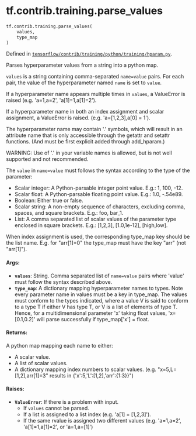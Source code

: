 <div itemscope itemtype="http://developers.google.com/ReferenceObject">
<meta itemprop="name" content="tf.contrib.training.parse_values" />
<meta itemprop="path" content="Stable" />
</div>

# tf.contrib.training.parse_values

``` python
tf.contrib.training.parse_values(
    values,
    type_map
)
```



Defined in [`tensorflow/contrib/training/python/training/hparam.py`](/code/stable/tensorflow/contrib/training/python/training/hparam.py).

Parses hyperparameter values from a string into a python map.

`values` is a string containing comma-separated `name=value` pairs.
For each pair, the value of the hyperparameter named `name` is set to
`value`.

If a hyperparameter name appears multiple times in `values`, a ValueError
is raised (e.g. 'a=1,a=2', 'a[1]=1,a[1]=2').

If a hyperparameter name in both an index assignment and scalar assignment,
a ValueError is raised.  (e.g. 'a=[1,2,3],a[0] = 1').

The hyperparameter name may contain '.' symbols, which will result in an
attribute name that is only accessible through the getattr and setattr
functions.  (And must be first explicit added through add_hparam.)

WARNING: Use of '.' in your variable names is allowed, but is not well
supported and not recommended.

The `value` in `name=value` must follows the syntax according to the
type of the parameter:

*  Scalar integer: A Python-parsable integer point value.  E.g.: 1,
   100, -12.
*  Scalar float: A Python-parsable floating point value.  E.g.: 1.0,
   -.54e89.
*  Boolean: Either true or false.
*  Scalar string: A non-empty sequence of characters, excluding comma,
   spaces, and square brackets.  E.g.: foo, bar_1.
*  List: A comma separated list of scalar values of the parameter type
   enclosed in square brackets.  E.g.: [1,2,3], [1.0,1e-12], [high,low].

When index assignment is used, the corresponding type_map key should be the
list name.  E.g. for "arr[1]=0" the type_map must have the key "arr" (not
"arr[1]").

#### Args:

* <b>`values`</b>: String.  Comma separated list of `name=value` pairs where
    'value' must follow the syntax described above.
* <b>`type_map`</b>: A dictionary mapping hyperparameter names to types.  Note every
    parameter name in values must be a key in type_map.  The values must
    conform to the types indicated, where a value V is said to conform to a
    type T if either V has type T, or V is a list of elements of type T.
    Hence, for a multidimensional parameter 'x' taking float values,
    'x=[0.1,0.2]' will parse successfully if type_map['x'] = float.


#### Returns:

A python map mapping each name to either:
* A scalar value.
* A list of scalar values.
* A dictionary mapping index numbers to scalar values.
(e.g. "x=5,L=[1,2],arr[1]=3" results in {'x':5,'L':[1,2],'arr':{1:3}}")


#### Raises:

* <b>`ValueError`</b>: If there is a problem with input.
  * If `values` cannot be parsed.
  * If a list is assigned to a list index (e.g. 'a[1] = [1,2,3]').
  * If the same rvalue is assigned two different values (e.g. 'a=1,a=2',
    'a[1]=1,a[1]=2', or 'a=1,a=[1]')